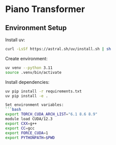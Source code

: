 # Piano Transformer

## Environment Setup
Install uv:
```bash
curl -LsSf https://astral.sh/uv/install.sh | sh
```

Create environment:
```bash
uv venv --python 3.11
source .venv/bin/activate
```

Install dependencies:
```bash
uv pip install -r requirements.txt
uv pip install -e .

Set environment variables:
```bash
export TORCH_CUDA_ARCH_LIST="6.1 8.6 8.9"
module load CUDA/12.3
export CXX=g++
export CC=gcc
export FORCE_CUDA=1
export PYTHONPATH=$PWD
```
